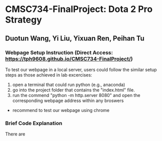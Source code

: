 # CMSC734-FinalProject: Dota 2 Pro Strategy
## Duotun Wang, Yi Liu, Yixuan Ren, Peihan Tu
### Webpage Setup Instruction (Direct Access: https://tph9608.github.io/CMSC734-FinalProject/)

To test our webpage in a local server, users could follow the similar setup steps as those achieved in lab excercises:
1) open a terminal that could run python (e.g., anaconda)
2) go into the project folder that contains the "index.html" file.
3) run the commend "python -m http.server 8080" and open the corresponding webpage address within any broswers
- recommend to test our webpage using chrome

### Brief Code Explanation
There are 
